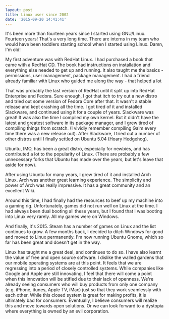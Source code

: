 ```yaml
---
layout: post
title: Linux user since 2002
date: '2015-09-20 14:41:41'
---
```


It's been more than fourteen years since I started using GNU/Linux.  Fourteen years! That's a very long time. There are interns in my team who would have been toddlers starting school when I started using Linux. Damn, I'm old!

My first adventure was with RedHat Linux. I had purchased a book that came with a RedHat CD. The book had instructions on installation and everything else needed to get up and running. It also taught me the basics - permissions, user management, package management. I had a friend already familiar with Linux who guided me along the way - that helped a lot

That was probably the last version of RedHat until it split up into RedHat Enterprise and Fedora. Sure enough, I got that itch to try out a new distro and tried out some version of Fedora Core after that. It wasn't a stable release and kept crashing all the time. I got tired of it and installed Slackware, and continued using it for a couple of years. Slackware was great! It was also the time I compiled my own kernel. But it didn't have the latest and greatest software in its package manager, and I grew tired of compiling things from scratch. (I vividly remember compiling Gaim every time there was a new release out). After Slackware, I tried out a number of other distros until I finally settled on Ubuntu 5.04 (Hoary Hedgehog).

Ubuntu, IMO, has been a great distro, especially for newbies, and has contributed a lot to the popularity of Linux. (There are probably a few unnecessary forks that Ubuntu has made over the years, but let's leave that aside for now).

After using Ubuntu for many years, I grew tired of it and installed Arch Linux. Arch was another great learning experience. The simplicity and power of Arch was really impressive. It has a great community and an excellent Wiki.

Around this time, I had finally had the resources to beef up my machine into a gaming rig. Unfortunately, games did not run well on Linux at the time. I had always been dual booting all these years, but I found that I was booting into Linux very rarely. All my games were on Windows.

And finally, it's 2015. Steam has a number of games on Linux and the list continues to grow. A few months back, I decided to ditch Windows for good and moved to Linux permanently. I'm now running Ubuntu Gnome, which so far has been great and doesn't get in the way.

Linux has taught me a great deal, and continues to do so. I have also learnt the value of free and open source software. I dislike the walled gardens that our mobile operating systems are at this point. It feels that we are regressing into a period of closely controlled systems. While companies like Google and Apple are still innovating, I feel that there will come a point when this innovation will be stifled due to their lack of openness. We're already seeing consumers who will buy products from only one company (e.g. iPhone, itunes, Apple TV, iMac) just so that they work seamlessly with each other. While this closed system is great for making profits, it is ultimately bad for consumers. Eventually, I believe consumers will realize this and move towards open solutions. Or we can look forward to a dystopia where everything is owned by an evil corporation.